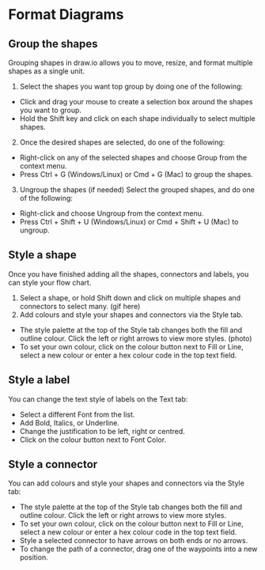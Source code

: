 # Format Diagrams

## Group the shapes

Grouping shapes in draw.io allows you to move, resize, and format multiple shapes as a single unit.

1. Select the shapes you want top group by doing one of the following:
- Click and drag your mouse to create a selection box around the shapes you want to group.
- Hold the Shift key and click on each shape individually to select multiple shapes.
2. Once the desired shapes are selected, do one of the following:
- Right-click on any of the selected shapes and choose Group from the context menu.
- Press Ctrl + G (Windows/Linux) or Cmd + G (Mac) to group the shapes.
3. Ungroup the shapes (if needed)
Select the grouped shapes, and do one of the following:
- Right-click and choose Ungroup from the context menu.
- Press Ctrl + Shift + U (Windows/Linux) or Cmd + Shift + U (Mac) to ungroup.

## Style a shape

Once you have finished adding all the shapes, connectors and labels, you can style your flow chart.

1. Select a shape, or hold Shift down and click on multiple shapes and connectors to select many.
(gif here)
2. Add colours and style your shapes and connectors via the Style tab.
- The style palette at the top of the Style tab changes both the fill and outline colour. Click the left or right arrows to view more styles.
(photo)
- To set your own colour, click on the colour button next to Fill or Line, select a new colour or enter a hex colour code in the top text field.

## Style a label

You can change the text style of labels on the Text tab:

- Select a different Font from the list.
- Add Bold, Italics, or Underline.
- Change the justification to be left, right or centred.
- Click on the colour button next to Font Color.

## Style a connector

You can add colours and style your shapes and connectors via the Style tab:

- The style palette at the top of the Style tab changes both the fill and outline colour. Click the left or right arrows to view more styles.
- To set your own colour, click on the colour button next to Fill or Line, select a new colour or enter a hex colour code in the top text field.
- Style a selected connector to have arrows on both ends or no arrows.
- To change the path of a connector, drag one of the waypoints into a new position.




